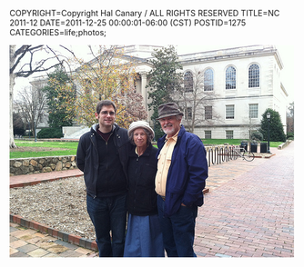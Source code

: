 COPYRIGHT=Copyright Hal Canary / ALL RIGHTS RESERVED
TITLE=NC 2011-12
DATE=2011-12-25 00:00:01-06:00 (CST)
POSTID=1275
CATEGORIES=life;photos;

[![2011-12-24_171021_img_0435](/images/4e630e5947eaa1c356dcf72e6f339f2eb72849f1.jpg)](http://www.flickr.com/photos/philosophies/6628399591/)
